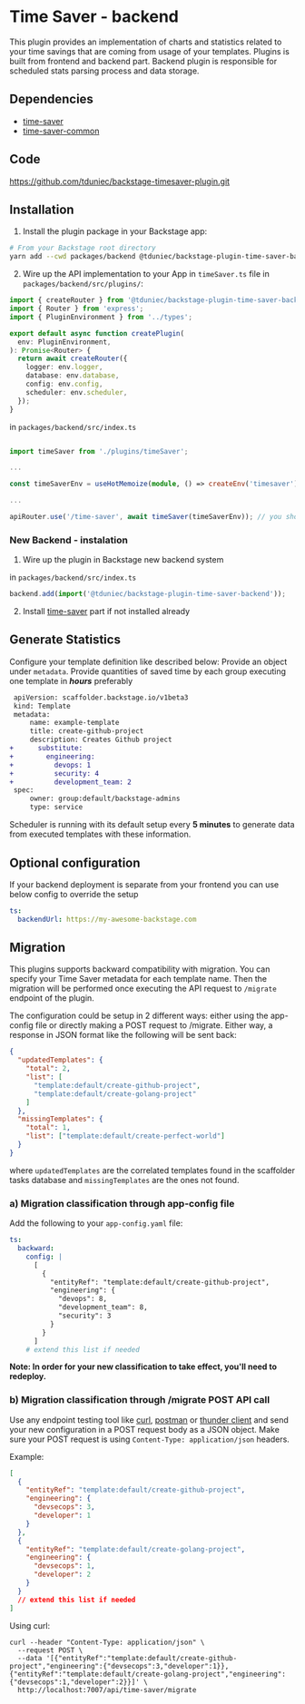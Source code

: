 # Time Saver - backend

This plugin provides an implementation of charts and statistics related to your time savings that are coming from usage of your templates. Plugins is built from frontend and backend part. Backend plugin is responsible for scheduled stats parsing process and data storage.

## Dependencies

- [time-saver](https://github.com/tduniec/backstage-timesaver-plugin/tree/main/plugins/time-saver)
- [time-saver-common](https://github.com/tduniec/backstage-timesaver-plugin/tree/main/plugins/time-saver-common)

## Code

https://github.com/tduniec/backstage-timesaver-plugin.git

## Installation

1. Install the plugin package in your Backstage app:

```sh
# From your Backstage root directory
yarn add --cwd packages/backend @tduniec/backstage-plugin-time-saver-backend
```

2. Wire up the API implementation to your App in `timeSaver.ts` file in `packages/backend/src/plugins/`:

```ts
import { createRouter } from '@tduniec/backstage-plugin-time-saver-backend';
import { Router } from 'express';
import { PluginEnvironment } from '../types';

export default async function createPlugin(
  env: PluginEnvironment,
): Promise<Router> {
  return await createRouter({
    logger: env.logger,
    database: env.database,
    config: env.config,
    scheduler: env.scheduler,
  });
}
```

in `packages/backend/src/index.ts`

```ts

import timeSaver from './plugins/timeSaver';

...

const timeSaverEnv = useHotMemoize(module, () => createEnv('timesaver'));

...

apiRouter.use('/time-saver', await timeSaver(timeSaverEnv)); // you should use authMiddleware if you are using it for backend

```

### New Backend - instalation

1. Wire up the plugin in Backstage new backend system

in `packages/backend/src/index.ts`

```ts
backend.add(import('@tduniec/backstage-plugin-time-saver-backend'));
```

2. Install [time-saver](../time-saver/README.md) part if not installed already

## Generate Statistics

Configure your template definition like described below:
Provide an object under `metadata`. Provide quantities of saved time by each group executing one template in **_hours_** preferably

```diff
 apiVersion: scaffolder.backstage.io/v1beta3
 kind: Template
 metadata:
     name: example-template
     title: create-github-project
     description: Creates Github project
+      substitute:
+        engineering:
+          devops: 1
+          security: 4
+          development_team: 2
 spec:
     owner: group:default/backstage-admins
     type: service
```

Scheduler is running with its default setup every **5 minutes** to generate data from executed templates with these information.

## Optional configuration

If your backend deployment is separate from your frontend you can use below config to override the setup

```yaml
ts:
  backendUrl: https://my-awesome-backstage.com
```

## Migration

This plugins supports backward compatibility with migration. You can specify your Time Saver metadata for each template name. Then the migration will be performed once executing the API request to `/migrate` endpoint of the plugin.

The configuration could be setup in 2 different ways: either using the app-config file or directly making a POST request to /migrate. Either way, a response in JSON format like the following will be sent back:

```json
{
  "updatedTemplates": {
    "total": 2,
    "list": [
      "template:default/create-github-project",
      "template:default/create-golang-project"
    ]
  },
  "missingTemplates": {
    "total": 1,
    "list": ["template:default/create-perfect-world"]
  }
}
```

where `updatedTemplates` are the correlated templates found in the scaffolder tasks database and `missingTemplates` are the ones not found.

### a) Migration classification through app-config file

Add the following to your `app-config.yaml` file:

```yaml
ts:
  backward:
    config: |
      [
        {
          "entityRef": "template:default/create-github-project",
          "engineering": {
            "devops": 8,
            "development_team": 8,
            "security": 3
          }
        } 
      ]
    # extend this list if needed
```

**Note: In order for your new classification to take effect, you'll need to redeploy.**

### b) Migration classification through /migrate POST API call

Use any endpoint testing tool like [curl](https://curl.se/), [postman](https://www.postman.com/) or [thunder client](https://marketplace.visualstudio.com/items?itemName=rangav.vscode-thunder-client) and send your new configuration in a POST request body as a JSON object. Make sure your POST request is using `Content-Type: application/json` headers.

Example:

```json
[
  {
    "entityRef": "template:default/create-github-project",
    "engineering": {
      "devsecops": 3,
      "developer": 1
    }
  },
  {
    "entityRef": "template:default/create-golang-project",
    "engineering": {
      "devsecops": 1,
      "developer": 2
    }
  }
  // extend this list if needed
]
```

Using curl:

```shell
curl --header "Content-Type: application/json" \
  --request POST \
  --data '[{"entityRef":"template:default/create-github-project","engineering":{"devsecops":3,"developer":1}},{"entityRef":"template:default/create-golang-project","engineering":{"devsecops":1,"developer":2}}]' \
  http://localhost:7007/api/time-saver/migrate
```
